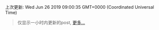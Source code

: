 
  
 上次更新: Wed Jun 26 2019 09:00:35 GMT+0000 (Coordinated Universal Time) 

 > 仅显示一小时内更新的post, [更多...](screenshots/)
  